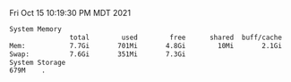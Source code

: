 Fri Oct 15 10:19:30 PM MDT 2021
```bash
System Memory
               total        used        free      shared  buff/cache   available
Mem:           7.7Gi       701Mi       4.8Gi        10Mi       2.1Gi       6.7Gi
Swap:          7.6Gi       351Mi       7.3Gi
System Storage
679M	.
```
```bash
